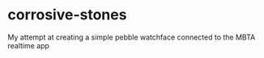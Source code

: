# corrosive-stones
My attempt at creating a simple pebble watchface connected to the MBTA realtime app
